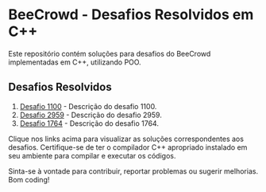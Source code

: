 # BeeCrowd - Desafios Resolvidos em C++

Este repositório contém soluções para desafios do BeeCrowd implementadas em C++, utilizando POO.

## Desafios Resolvidos

1. [Desafio 1100](1100.cpp) - Descrição do desafio 1100.
2. [Desafio 2959](2959.cpp) - Descrição do desafio 2959.
3. [Desafio 1764](https://github.com/araujokaio93/Beecrowd-C-/tree/main/beecrowd1764) - Descrição do desafio 1764.

Clique nos links acima para visualizar as soluções correspondentes aos desafios. Certifique-se de ter o compilador C++ apropriado instalado em seu ambiente para compilar e executar os códigos.

Sinta-se à vontade para contribuir, reportar problemas ou sugerir melhorias. Bom coding!
